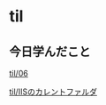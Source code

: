 # til

## 今日学んだこと

[til/06](https://github.com/tokiohamamatsu/til/blob/master/%E6%B4%BB%E5%8B%95%E8%A8%98%E9%8C%B2/2022/09/06.md)

[til/IISのカレントファルダ](https://github.com/tokiohamamatsu/til/blob/master/extra/IIS%E3%81%AE%E3%82%AB%E3%83%AC%E3%83%B3%E3%83%88%E3%83%95%E3%82%A1%E3%83%AB%E3%83%80.md)